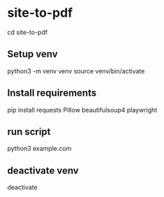 # site-to-pdf

cd site-to-pdf

## Setup venv
python3 -m venv venv
source venv/bin/activate

## Install requirements
pip install requests Pillow beautifulsoup4 playwright

## run script
python3 example.com

## deactivate venv
deactivate
